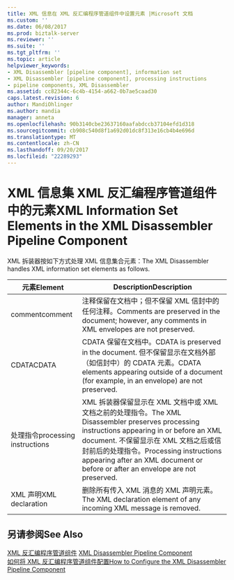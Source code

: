```yaml
---
title: XML 信息在 XML 反汇编程序管道组件中设置元素 |Microsoft 文档
ms.custom: ''
ms.date: 06/08/2017
ms.prod: biztalk-server
ms.reviewer: ''
ms.suite: ''
ms.tgt_pltfrm: ''
ms.topic: article
helpviewer_keywords:
- XML Disassembler [pipeline component], information set
- XML Disassembler [pipeline component], processing instructions
- pipeline components, XML Disassembler
ms.assetid: cc82344c-6c4b-4154-a662-0b7ae5caad30
caps.latest.revision: 6
author: MandiOhlinger
ms.author: mandia
manager: anneta
ms.openlocfilehash: 90b3140cbe23637160aafabdccb37104efd1d318
ms.sourcegitcommit: cb908c540d8f1a692d01dc8f313e16cb4b4e696d
ms.translationtype: MT
ms.contentlocale: zh-CN
ms.lasthandoff: 09/20/2017
ms.locfileid: "22289293"
---
```

# <a name="xml-information-set-elements-in-the-xml-disassembler-pipeline-component"></a><span data-ttu-id="59f79-102">XML 信息集 XML 反汇编程序管道组件中的元素</span><span class="sxs-lookup"><span data-stu-id="59f79-102">XML Information Set Elements in the XML Disassembler Pipeline Component</span></span>
<span data-ttu-id="59f79-103">XML 拆装器按如下方式处理 XML 信息集合元素：</span><span class="sxs-lookup"><span data-stu-id="59f79-103">The XML Disassembler handles XML information set elements as follows.</span></span>  
  
|<span data-ttu-id="59f79-104">元素</span><span class="sxs-lookup"><span data-stu-id="59f79-104">Element</span></span>|<span data-ttu-id="59f79-105">Description</span><span class="sxs-lookup"><span data-stu-id="59f79-105">Description</span></span>|  
|-------------|-----------------|  
|<span data-ttu-id="59f79-106">comment</span><span class="sxs-lookup"><span data-stu-id="59f79-106">comment</span></span>|<span data-ttu-id="59f79-107">注释保留在文档中；但不保留 XML 信封中的任何注释。</span><span class="sxs-lookup"><span data-stu-id="59f79-107">Comments are preserved in the document; however, any comments in XML envelopes are not preserved.</span></span>|  
|<span data-ttu-id="59f79-108">CDATA</span><span class="sxs-lookup"><span data-stu-id="59f79-108">CDATA</span></span>|<span data-ttu-id="59f79-109">CDATA 保留在文档中。</span><span class="sxs-lookup"><span data-stu-id="59f79-109">CDATA is preserved in the document.</span></span> <span data-ttu-id="59f79-110">但不保留显示在文档外部（如信封中）的 CDATA 元素。</span><span class="sxs-lookup"><span data-stu-id="59f79-110">CDATA elements appearing outside of a document (for example, in an envelope) are not preserved.</span></span>|  
|<span data-ttu-id="59f79-111">处理指令</span><span class="sxs-lookup"><span data-stu-id="59f79-111">processing instructions</span></span>|<span data-ttu-id="59f79-112">XML 拆装器保留显示在 XML 文档中或 XML 文档之前的处理指令。</span><span class="sxs-lookup"><span data-stu-id="59f79-112">The XML Disassembler preserves processing instructions appearing in or before an XML document.</span></span> <span data-ttu-id="59f79-113">不保留显示在 XML 文档之后或信封前后的处理指令。</span><span class="sxs-lookup"><span data-stu-id="59f79-113">Processing instructions appearing after an XML document or before or after an envelope are not preserved.</span></span>|  
|<span data-ttu-id="59f79-114">XML 声明</span><span class="sxs-lookup"><span data-stu-id="59f79-114">XML declaration</span></span>|<span data-ttu-id="59f79-115">删除所有传入 XML 消息的 XML 声明元素。</span><span class="sxs-lookup"><span data-stu-id="59f79-115">The XML declaration element of any incoming XML message is removed.</span></span>|  
  
## <a name="see-also"></a><span data-ttu-id="59f79-116">另请参阅</span><span class="sxs-lookup"><span data-stu-id="59f79-116">See Also</span></span>  
 <span data-ttu-id="59f79-117">[XML 反汇编程序管道组件](../core/xml-disassembler-pipeline-component.md) </span><span class="sxs-lookup"><span data-stu-id="59f79-117">[XML Disassembler Pipeline Component](../core/xml-disassembler-pipeline-component.md) </span></span>  
 [<span data-ttu-id="59f79-118">如何将 XML 反汇编程序管道组件配置</span><span class="sxs-lookup"><span data-stu-id="59f79-118">How to Configure the XML Disassembler Pipeline Component</span></span>](../core/how-to-configure-the-xml-disassembler-pipeline-component.md)